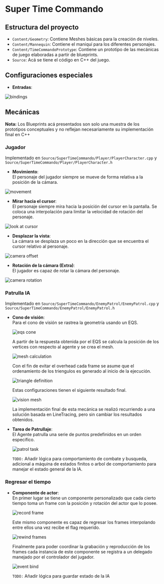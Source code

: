 # Super Time Commando

## Estructura del proyecto

- `Content/Geometry`: Contiene Meshes básicas para la creación de niveles.
- `Content/Mannequin`: Contiene el maniquí para los diferentes personajes.
- `Content/TimeCommandoPrototype`: Contiene un prototipo de las mecánicas de
  juego elaboradas a partir de blueprints.
- `Source`: Acá se tiene el código en C++ del juego.

## Configuraciones especiales

- **Entradas**:

![bindings](https://raw.githubusercontent.com/HalbardHobby/SuperTimeCommando/master/images/configs/inputs.PNG)

## Mecánicas
**Nota:** Los Blueprints acá presentados son solo una muestra de los prototipos
conceptuales y no reflejan necesariamente su implementación final en C++

### Jugador

Implementado en `Source/SuperTimeCommando/Player/PlayerCharacter.cpp` y
`Source/SuperTimeCommando/Player/PlayerCharacter.h`

- **Movimiento**:  
  El personaje del jugador siempre se mueve de forma relativa a la posición de
  la cámara.

![movement](https://raw.githubusercontent.com/HalbardHobby/SuperTimeCommando/master/images/blueprints/movement.PNG)

- **Mirar hacia el cursor**:  
  El personaje siempre mira hacia la posición del cursor en la pantalla. Se coloca
  una interpolación para limitar la velocidad de rotación del personaje.

![look at cursor](https://raw.githubusercontent.com/HalbardHobby/SuperTimeCommando/master/images/blueprints/look_at_cursor.PNG)

- **Desplazar la vista**:  
  La cámara se desplaza un poco en la dirección que se encuentra el cursor
  relativo al personaje.

![camera offset](https://raw.githubusercontent.com/HalbardHobby/SuperTimeCommando/master/images/blueprints/camera_offset.PNG)

- **Rotación de la cámara (Extra)**:  
  El jugador es capaz de rotar la cámara del personaje.

![camera rotation](https://raw.githubusercontent.com/HalbardHobby/SuperTimeCommando/master/images/blueprints/camera_rotation.PNG)

### Patrulla IA

  Implementado en `Source/SuperTimeCommando/EnemyPatrol/EnemyPatrol.cpp` y 
  `Source/SuperTimeCommando/EnemyPatrol/EnemyPatrol.h`


- **Cono de visión**:    
  Para el cono de visión se rastrea la geometría usando un EQS.

  ![eqs cone](https://raw.githubusercontent.com/HalbardHobby/SuperTimeCommando/master/images/on_scene/eqs_cone.PNG)

  A partir de la respuesta obtenida por el EQS se calcula la posición de los
  vertices con respecto al agente y se crea el mesh.

  ![mesh calculation](https://raw.githubusercontent.com/HalbardHobby/SuperTimeCommando/master/images/blueprints/ai_patrol/mesh_creation.PNG)

  Con el fin de evitar el overhead cada frame se asume que el ordenamiento de
  los triengulos es generado al inicio de la ejecución.

  ![triangle definition](https://raw.githubusercontent.com/HalbardHobby/SuperTimeCommando/master/images/blueprints/ai_patrol/triangle_definition.PNG)

  Estas configuraciones tienen el siguiente resultado final.

  ![vision mesh](https://raw.githubusercontent.com/HalbardHobby/SuperTimeCommando/master/images/on_scene/vision_mesh.PNG)

  La implementación final de esta mecánica se realizó recurriendo a una solución
  basada en LineTracing, pero sin cambiar los resultados obtenidos.

- **Tarea de Patrullaje**:  
  El Agente patrulla una serie de puntos predefinidos en un orden especifico.

  ![patrol task](https://raw.githubusercontent.com/HalbardHobby/SuperTimeCommando/master/images/blueprints/ai_patrol/patrol_task.PNG)

  `TODO:` Añadir lógica para comportamiento de combate y busqueda, adicional a
  máquina de estados finitos o arbol de comportamiento para manejar el estado
  general de la IA.

### Regresar el tiempo

- **Componente de actor**:  
  En primer lugar se tiene un componente personalizado que cada cierto tiempo
  toma un frame con la posición y rotación del actor que lo posee.

  ![record frame](https://raw.githubusercontent.com/HalbardHobby/SuperTimeCommando/master/images/blueprints/rewind_time/record_frame.png)

  Este mismo componente es capaz de regresar los frames interpolando entre ellos
  una vez recibe el flag requerido.

  ![rewind frames](https://raw.githubusercontent.com/HalbardHobby/SuperTimeCommando/master/images/blueprints/rewind_time/rewind_frames.PNG)

  Finalmente para poder coordinar la grabación y reproducción de los frames cada
  instancia de este componente se registra a un delegado manejado por el
  controlador del jugador.

  ![event bind](https://raw.githubusercontent.com/HalbardHobby/SuperTimeCommando/master/images/blueprints/rewind_time/event_bind.PNG)

  `TODO:` Añadir lógica para guardar estado de la IA
